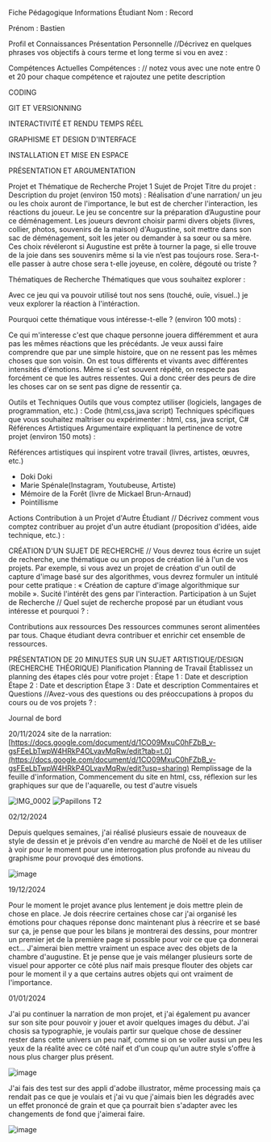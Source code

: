 Fiche Pédagogique
Informations Étudiant
Nom : Record

Prénom : Bastien

Profil et Connaissances
Présentation Personnelle
//Décrivez en quelques phrases vos objectifs à cours terme et long terme si vou en avez :

Compétences Actuelles
Compétences :
// notez vous avec une note entre 0 et 20 pour chaque compétence et rajoutez une petite description

CODING

GIT ET VERSIONNING

INTERACTIVITÉ ET RENDU TEMPS RÉEL

GRAPHISME ET DESIGN D'INTERFACE

INSTALLATION ET MISE EN ESPACE

PRÉSENTATION ET ARGUMENTATION

Projet et Thématique de Recherche
Projet 1
Sujet de Projet
Titre du projet :
Description du projet (environ 150 mots) :
Réalisation d'une narration/ un jeu ou les choix auront de l'importance, le but est de chercher l'interaction, les réactions du joueur.
Le jeu se concentre sur la préparation d’Augustine pour ce déménagement. Les joueurs devront choisir parmi divers objets (livres, collier, photos, souvenirs de la maison) 
d'Augustine, soit mettre dans son sac de déménagement, soit les jeter ou demander à sa sœur ou sa mère.
Ces choix révéleront si Augustine est prête à tourner la page, si elle trouve de la joie dans ses souvenirs même si la vie n’est pas toujours rose.
Sera-t-elle passer à autre chose sera t-elle joyeuse, en colère, dégouté ou triste ?

Thématiques de Recherche
Thématiques que vous souhaitez explorer :

Avec ce jeu qui va pouvoir utilisé tout nos sens (touché, ouïe, visuel..) je veux explorer la réaction à l'intéraction.

Pourquoi cette thématique vous intéresse-t-elle ? (environ 100 mots) :

Ce qui m'interesse c'est que chaque personne jouera différemment et aura pas les mêmes réactions que les précédants. Je veux aussi faire comprendre que par une simple histoire,
que on ne ressent pas les mêmes choses que son voisin. On est tous différents et vivants avec différentes intensités d'émotions. Même si c'est souvent répété, on respecte pas forcément ce que les autres ressentes.
Qui a donc créer des peurs de dire les choses car on se sent pas digne de ressentir ça.
                                

Outils et Techniques
Outils que vous comptez utiliser (logiciels, langages de programmation, etc.) :
Code (html,css,java script)
Techniques spécifiques que vous souhaitez maîtriser ou expérimenter :
html, css, java script, C#
Références Artistiques
Argumentaire expliquant la pertinence de votre projet (environ 150 mots) :

Références artistiques qui inspirent votre travail (livres, artistes, œuvres, etc.) 
  - Doki Doki
  - Marie Spénale(Instagram, Youtubeuse, Artiste)
  - Mémoire de la Forêt (livre de Mickael Brun-Arnaud)
  - Pointillisme

Actions
Contribution à un Projet d'Autre Étudiant
// Décrivez comment vous comptez contribuer au projet d'un autre étudiant (proposition d'idées, aide technique, etc.) :

CRÉATION D'UN SUJET DE RECHERCHE
// Vous devrez tous écrire un sujet de recherche, une thématique ou un propos de création lié à l'un de vos projets. Par exemple, si vous avez un projet de création d'un outil de capture d'image basé sur des algorithmes, vous devrez formuler un intitulé pour cette pratique : « Création de capture d'image algorithmique sur mobile ».
Sucité l'intérêt des gens par l'interaction. 
Participation à un Sujet de Recherche
// Quel sujet de recherche proposé par un étudiant vous intéresse et pourquoi ? :

Contributions aux ressources
Des ressources communes seront alimentées par tous. Chaque étudiant devra contribuer et enrichir cet ensemble de ressources.

PRÉSENTATION DE 20 MINUTES SUR UN SUJET ARTISTIQUE/DESIGN (RECHERCHE THÉORIQUE)
Planification
Planning de Travail
Établissez un planning des étapes clés pour votre projet :
Étape 1 : Date et description
Étape 2 : Date et description
Étape 3 : Date et description
Commentaires et Questions
//Avez-vous des questions ou des préoccupations à propos du cours ou de vos projets ? :

Journal de bord

20/11/2024
site de la narration: [https://docs.google.com/document/d/1CO09MxuC0hFZbB_v-gsFEeLbTwpW4HRkP4OLvavMqRw/edit?tab=t.0](https://docs.google.com/document/d/1CO09MxuC0hFZbB_v-gsFEeLbTwpW4HRkP4OLvavMqRw/edit?usp=sharing)
Remplissage de la feuille d'information, Commencement du site en html, css, réflexion sur les graphiques sur que de l'aquarelle, ou test d'autre visuels

![IMG_0002](https://github.com/user-attachments/assets/94cda533-f3b2-476e-9145-7d1895708e4f)
![Papillons T2](https://github.com/user-attachments/assets/d6ed217f-fbcf-424c-9138-684545f6edcd)

02/12/2024 

Depuis quelques semaines, j'ai réalisé plusieurs essaie de nouveaux de style de dessin et je prévois d'en vendre au marché de Noël et de les utiliser à voir pour le moment pour une interrogation plus profonde au niveau du graphisme pour provoqué des émotions.

![image](https://github.com/user-attachments/assets/0bd14928-da2c-497c-9484-25658c01a0ee)

19/12/2024

Pour le moment le projet avance plus lentement je dois mettre plein de chose en place. Je dois réecrire certaines chose car j'ai organisé les émotions pour chaques réponse donc maintenant plus à réecrire et se basé sur ça, je pense que pour les bilans je montrerai des dessins, pour montrer un premier jet de la première page si possible pour voir ce que ça donnerai ect... J'aimerai bien mettre vraiment un espace avec des objets de la chambre d'augustine.
Et je pense que je vais mélanger plusieurs sorte de visuel pour apporter ce côté plus naif mais presque flouter des objets car pour le moment il y a que certains autres objets qui ont vraiment de l'importance.

01/01/2024

J'ai pu continuer la narration de mon projet, et j'ai également pu avancer sur son site pour pouvoir y jouer et avoir quelques images du début.
J'ai chosis sa typographie, je voulais partir sur quelque chose de dessiner rester dans cette univers un peu naif, comme si on se voiler aussi un peu les yeux de la réalité avec ce côté naif et d'un coup qu'un autre style s'offre à nous plus charger plus présent.

![image](https://github.com/user-attachments/assets/f87c757f-6fe0-4b16-b684-17e220c409f7)

J'ai fais des test sur des appli d'adobe illustrator, même processing mais ça rendait pas ce que je voulais et j'ai vu que j'aimais bien les dégradés avec un effet prononcé de grain et que ça pourrait bien s'adapter avec les changements de fond que j'aimerai faire.

![image](https://github.com/user-attachments/assets/ae75c092-7eb5-478c-9750-930dc99a3657)







